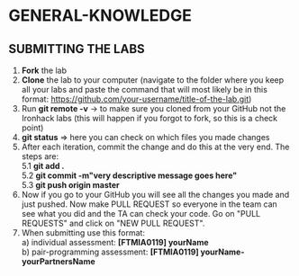 # GENERAL-KNOWLEDGE

## SUBMITTING THE LABS
1. **Fork** the lab
2. **Clone** the lab to your computer (navigate to the folder where you keep all your labs and paste the command that will most likely be in this format: https://github.com/your-username/title-of-the-lab.git)
3. Run **git remote -v** -> to make sure you cloned from your GitHub not the Ironhack labs (this will happen if you forgot to fork, so this is a check point)
4. **git status** => here you can check on which files you made changes
5. After each iteration, commit the change and do this at the very end. The steps are:  
        5.1 **git add .** <br>
        5.2 **git commit -m"very descriptive message goes here"** <br>
        5.3 **git push origin master**
6. Now if you go to your GitHub you will see all the changes you made and just pushed. Now make PULL REQUEST so everyone in the team can see what you did and the TA can check your code. Go on "PULL REQUESTS" and click on "NEW PULL REQUEST". 
7. When submitting use this format: <br>
        a) individual assessment: **[FTMIA0119] yourName** <br>
        b) pair-programming assessment: **[FTMIA0119] yourName-yourPartnersName**
